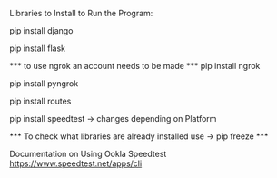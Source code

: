 Libraries to Install to Run the Program:

pip install django

pip install flask

*** to use ngrok an account needs to be made ***
pip install ngrok

pip install pyngrok

pip install routes

pip install speedtest -> changes depending on Platform

*** To check what libraries are already installed use -> pip freeze ***

Documentation on Using Ookla Speedtest
https://www.speedtest.net/apps/cli
